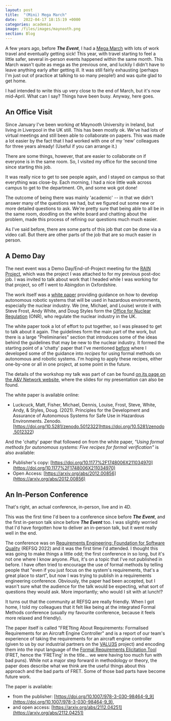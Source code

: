 ```yaml
---
layout: post
title:  "(Mini) Mega March"
date:   2022-04-17 18:15:19 +0000
categories: academia
image: /files/images/maynooth.png
section: Blog
---
```


A few years ago, before _**The Event**_, I had a [Mega March](/mega-march) with lots of work travel and eventually getting sick! This year, with travel starting to feel a little safer, several in-person events happened within the same month. This March wasn't quite as mega as the previous one, and luckily I didn't have to leave anything early after getting ill. It was still fairly exhausting (perhaps I'm just out of practice at talking to so many people!) and was quite glad to get home.

I had intended to write this up very close to the end of March, but it's now mid-April. What can I say? Things have been busy. Anyway, here goes.

## An Office Visit

Since January I've been working *at* Maynooth University in Ireland, but living *in* Liverpool in the UK still. This has been mostly ok. We've had lots of virtual meetings and still been able to collaborate on papers. This was made a lot easier by the fact that I had worked with one of my 'new' colleagues for three years already! (Useful if you can arrange it.)

There are some things, however, that are easier to collaborate on if everyone is in the same room. So, I visited my office for the second time since starting this job.

It was really nice to get to see people again, and I stayed on campus so that everything was close-by. Each morning, I had a nice little walk across campus to get to the department. Oh, and some wok got done!

The outcome of being there was mainly 'academic' -- in that we didn't answer many of the questions we had, but we figured out some new or more detailed questions to ask. We're pretty sure that being able to all be in the same room, doodling on the white board and chatting about the problem, made this process of refining our questions much much easier.

As I've said before, there are some parts of this job that _can_ be done via a video call. But there are other parts of the job that are so much easier in person.  


## A Demo Day

The next event was a Demo Day/End-of-Project meeting for the [RAIN Project](https://rainhub.org.uk/), which was the project I was attached to for my previous post-doc job. I was invited to talk about work that I headed while I was working for that project, so off I went to Abingdon in Oxfordshire.

The work itself was a [white paper](https://www.parliament.uk/site-information/glossary/white-paper/) providing guidance on how to develop autonomous robotic systems that will be used in hazardous environments, especially the nuclear industry. We (me, Michael, and Louise) wrote it with Steve Frost, Andy White, and Doug Styles form the [Office for Nuclear Regulation](http://www.onr.org.uk/) (ONR), who regulate the nuclear industry in the UK.

The white paper took a lot of effort to put together, so I was pleased to get to talk about it again. The guidelines form the main part of the work, but there is a large "Preliminaries" section that introduces some of the ideas behind the guidelines that may be new to the nuclear industry. It formed the starting point of a 'chatty' paper that I've mentioned [before](/hubs-roundup#Defending-Formal-Methods) where I developed some of the guidance into _recipes_ for using formal methods on autonomous and robotic systems. I'm hoping to apply these recipes, either one-by-one or all in one project, at some point in the future.

The details of the workshop my talk was part of can be found [on its page on the A&V Network website](https://autonomy-and-verification.github.io/events/principles-safety-cases-workshop), where the slides for my presentation can also be found.

The white paper is available online:
* Luckcuck, Matt, Fisher, Michael, Dennis, Louise, Frost, Steve, White, Andy, & Styles, Doug. (2021). Principles for the Development and Assurance of Autonomous Systems for Safe Use in Hazardous Environments. Zenodo. [https://doi.org/10.5281/zenodo.5012322]https://doi.org/10.5281/zenodo.5012322)

And the 'chatty' paper that followed on from the white paper, _"Using formal methods for autonomous systems: Five recipes for formal verification"_ is also available:
* Publisher's copy: [https://doi.org/10.1177%2F1748006X211034970](https://doi.org/10.1177%2F1748006X211034970)
* Open Access: [https://arxiv.org/abs/2012.00856](https://arxiv.org/abs/2012.00856)




## An In-Person Conference

That's right, an actual conference, in-person, live and in 4D.

This was the first time I'd been to a conference since before _**The Event**_, and the first in-person talk since before _**The Event**_ too.
I was slightly worried that I'd have forgotten how to deliver an in-person talk, but it went really well in the end.

The conference was on [Requirements Engineering: Foundation for Software Quality](https://2022.refsq.org/) (REFSQ 2022) and it was the first time I'd attended. I thought this was going to make things a little odd; the first conference in so long, but it's not one where I know anyone. *Plus*, it's on a topic that I've not published in before. I have often tried to encourage the use of formal methods by telling people that "even if you just focus on the system's requirements, that's a great place to start", but now I was trying to publish in a requirements engineering conference. Obviously, the paper had been accepted, but I wasn't sure what the audience for the talk would be expecting, what sort of questions they would ask. More importantly; who would I sit with at lunch!?

It turns out that the community at REFSQ are really friendly. When I got home, I told my colleagues that it felt like being at the integrated Formal Methods conference (usually my favourite conference, because it feels more relaxed and friendly).

The paper itself is called "FRETting About Requirements: Formalised Requirements for an Aircraft Engine Controller" and is a report of our team's experience of taking the requirements for an aircraft engine controller (given to us by our industrial partners on the [VALU3S](https://valu3s.eu/) project) and encoding them into the input language of the [Formal Requirements Elicitation Tool](https://github.com/NASA-SW-VnV/fret) (FRET, hence the 'FRETing' in the title... we were having too much fun with bad puns). While not a major step forward in methodology or theory, the paper does describe what we think are the useful things about this approach and the bad parts of FRET. Some of those bad parts have become future work.

The paper is available:
* from the publisher: [https://doi.org/10.1007/978-3-030-98464-9_9](https://doi.org/10.1007/978-3-030-98464-9_9),
* and open access: [https://arxiv.org/abs/2112.04251](https://arxiv.org/abs/2112.04251)
